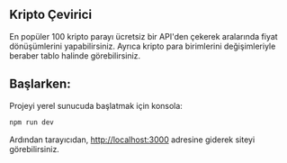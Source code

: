 ## Kripto Çevirici

En popüler 100 kripto parayı ücretsiz bir API'den çekerek aralarında fiyat dönüşümlerini yapabilirsiniz. Ayrıca kripto para birimlerini değişimleriyle beraber tablo halinde görebilirsiniz.

## Başlarken:

Projeyi yerel sunucuda başlatmak için konsola:

```bash
npm run dev
```

Ardından tarayıcıdan, [http://localhost:3000](http://localhost:3000) adresine giderek siteyi görebilirsiniz.